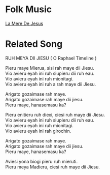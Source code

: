 # Folk Music
[La Mere De Jesus](https://video.ploud.jp/videos/watch/794a5d2e-9fdb-4b0d-9178-e83cd91aaf17)

# Related Song

RUH MEYA DII JIESU ( O Raphael Timeline )

Pieru maye Mierua, sisi rah maye dii Jiesu.<br />
Vio avieru eyah ini ruh siupieru dii ruh eau.<br />
Vio avieru eyah ini ruh mionitagi.<br />
Vio avieru eyah ini ruh a rah maye dii Jiesu.<br />

Arigato gozaimase rah maye.<br />
Arigato gozaimase rah maye dii jiesu.<br />
Pieru maye, hanasemasu ka?<br />

Pieru enitieru ruh diexi, ciesi ruh maye dii Jiesu.<br />
Vio avieru eyah ini ruh siupieru dii ruh eau.<br />
Vio avieru eyah ini ruh mionitagi.<br />
Vio avieru eyah ini rah girochin.<br />

Arigato gozaimase rah maye.<br />
Arigato gozaimase rah maye dii jiesu.<br />
Pieru maye, hanasemasu ka?<br />

Aviesi yona biogi pieru ruh mieruti.<br />
Pieru meya Madieru, ciesi ruh maye dii Jiesu.<br />
